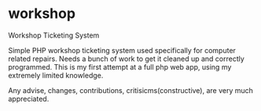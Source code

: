 # workshop
Workshop Ticketing System

Simple PHP workshop ticketing system used specifically for computer related repairs.
Needs a bunch of work to get it cleaned up and correctly programmed.
This is my first attempt at a full php web app, using my extremely limited knowledge.

Any advise, changes, contributions, critisicms(constructive), are very much appreciated.
